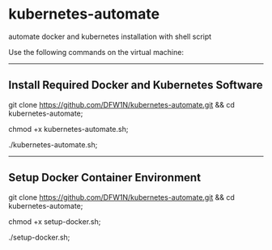 # kubernetes-automate
automate docker and kubernetes installation with shell script


Use the following commands on the virtual machine:

---

## Install Required Docker and Kubernetes Software

git clone https://github.com/DFW1N/kubernetes-automate.git && cd kubernetes-automate;

chmod +x kubernetes-automate.sh;

./kubernetes-automate.sh;

---

## Setup Docker Container Environment

git clone https://github.com/DFW1N/kubernetes-automate.git && cd kubernetes-automate;

chmod +x setup-docker.sh;

./setup-docker.sh;
